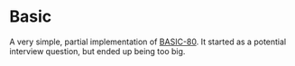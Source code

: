 # Basic

A very simple, partial implementation of
[BASIC-80](https://archive.org/stream/BASIC-80_MBASIC_Reference_Manual/BASIC-80_MBASIC_Reference_Manual_djvu.txt).
It started as a potential interview question, but ended up being too big.

